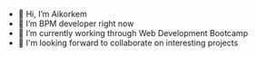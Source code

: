 - 👋 Hi, I’m Aikorkem
- 👀 I’m BPM developer right now
- 🌱 I’m currently working through Web Development Bootcamp
- 💞️ I'm looking forward to collaborate on interesting projects

<!---
Aikorkem/Aikorkem is a ✨ special ✨ repository because its `README.md` (this file) appears on your GitHub profile.
You can click the Preview link to take a look at your changes.
--->
